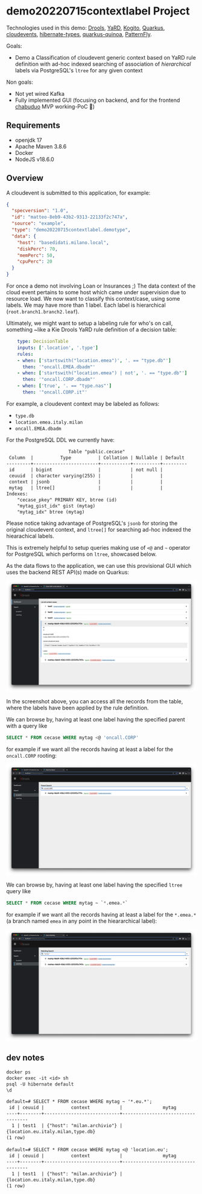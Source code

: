 # demo20220715contextlabel Project

Technologies used in this demo: [Drools](https://www.drools.org/learn/video.html), [YaRD](https://github.com/kiegroup/yard/), [Kogito](https://kogito.kie.org/), [Quarkus](https://quarkus.io/), [cloudevents](https://cloudevents.io/), [hibernate-types](https://github.com/vladmihalcea/hibernate-types#readme), [quarkus-quinoa](https://quarkiverse.github.io/quarkiverse-docs/quarkus-quinoa/dev/), [PatternFly](https://www.patternfly.org/v4/).

Goals:
 - Demo a Classification of cloudevent generic context based on YaRD rule definition with ad-hoc indexed searching of association of _hierarchical_ labels via PostgreSQL's `ltree` for any given context

Non goals:
 - Not yet wired Kafka
 - Fully implemented GUI (focusing on backend, and for the frontend [chabuduo](https://youtube.com/clip/UgkxeVe0fr81gBBZXzQ1LG2189Z1QrYspmXt) MVP working-PoC 🚀)

## Requirements

- openjdk 17
- Apache Maven 3.8.6
- Docker
- NodeJS v18.6.0

## Overview

A cloudevent is submitted to this application, for example:

```json
{
  "specversion": "1.0",
  "id": "matteo-8eb9-43b2-9313-22133f2c747a",
  "source": "example",
  "type": "demo20220715contextlabel.demotype",
  "data": {
    "host": "basedidati.milano.local",
    "diskPerc": 70,
    "memPerc": 50,
    "cpuPerc": 20
  }
}
```

For once a demo not involving Loan or Insurances ;) The data context of the cloud event pertains to some host which came under supervision due to resource load.
We now want to classify this context/case, using some labels.
We may have more than 1 label.
Each label is hierarchical (`root.branch1.branch2.leaf`).

Ultimately, we might want to setup a labeling rule for who's on call, something ~like a Kie Drools YaRD rule definition of a decision table:

```yaml
    type: DecisionTable
    inputs: ['.location', '.type']
    rules:
    - when: ['startswith("location.emea")', '. == "type.db"']
      then: '"oncall.EMEA.dbadm"'
    - when: ['startswith("location.emea") | not', '. == "type.db"']
      then: '"oncall.CORP.dbadm"'
    - when: ['true', '. == "type.nas"']
      then: '"oncall.CORP.it"'
```

For example, a cloudevent context may be labeled as follows:
 - `type.db`
 - `location.emea.italy.milan`
 - `oncall.EMEA.dbadm`

For the PostgreSQL DDL we currently have:
```
                       Table "public.cecase"
 Column  |          Type          | Collation | Nullable | Default 
---------+------------------------+-----------+----------+---------
 id      | bigint                 |           | not null | 
 ceuuid  | character varying(255) |           |          | 
 context | jsonb                  |           |          | 
 mytag   | ltree[]                |           |          | 
Indexes:
    "cecase_pkey" PRIMARY KEY, btree (id)
    "mytag_gist_idx" gist (mytag)
    "mytag_idx" btree (mytag)
```

Please notice taking advantage of PostgreSQL's `jsonb` for storing the original cloudevent context, and `ltree[]` for searching ad-hoc indexed the hiearachical labels.

This is extremely helpful to setup queries making use of `<@` and `~` operator for PostgreSQL which performs on `ltree`, showcased below.

As the data flows to the application, we can use this provisional GUI which uses the backend REST API(s) made on Quarkus:

![](screenshot.listall.png)

In the screenshot above, you can access all the records from the table, where the labels have been applied by the rule definition.

We can browse by, having at least one label having the specified parent with a query like
```sql
SELECT * FROM cecase WHERE mytag <@ 'oncall.CORP'
```

for example if we want all the records having at least a label for the `oncall.CORP` rooting:

![](screenshot.searchparent.png)

We can browse by, having at least one label having the specified `ltree` query like
```sql
SELECT * FROM cecase WHERE mytag ~ `*.emea.*`
```

for example if we want all the records having at least a label for the `*.emea.*` (a branch named `emea` in any point in the hieararchical label):

![](screenshot.searchmatching.png)

## dev notes

```
docker ps
docker exec -it <id> sh
psql -U hibernate default
\d
```

```
default=# SELECT * FROM cecase WHERE mytag ~ '*.eu.*';
 id | ceuuid |          context           |               mytag               
----+--------+----------------------------+-----------------------------------
  1 | test1  | {"host": "milan.archivio"} | {location.eu.italy.milan,type.db}
(1 row)

default=# SELECT * FROM cecase WHERE mytag <@ 'location.eu';
 id | ceuuid |          context           |               mytag               
----+--------+----------------------------+-----------------------------------
  1 | test1  | {"host": "milan.archivio"} | {location.eu.italy.milan,type.db}
(1 row)
```

<!--

This project uses Quarkus, the Supersonic Subatomic Java Framework.

If you want to learn more about Quarkus, please visit its website: https://quarkus.io/ .

## Running the application in dev mode

You can run your application in dev mode that enables live coding using:
```shell script
./mvnw compile quarkus:dev
```

> **_NOTE:_**  Quarkus now ships with a Dev UI, which is available in dev mode only at http://localhost:8080/q/dev/.

## Packaging and running the application

The application can be packaged using:
```shell script
./mvnw package
```
It produces the `quarkus-run.jar` file in the `target/quarkus-app/` directory.
Be aware that it’s not an _über-jar_ as the dependencies are copied into the `target/quarkus-app/lib/` directory.

The application is now runnable using `java -jar target/quarkus-app/quarkus-run.jar`.

If you want to build an _über-jar_, execute the following command:
```shell script
./mvnw package -Dquarkus.package.type=uber-jar
```

The application, packaged as an _über-jar_, is now runnable using `java -jar target/*-runner.jar`.

## Creating a native executable

You can create a native executable using: 
```shell script
./mvnw package -Pnative
```

Or, if you don't have GraalVM installed, you can run the native executable build in a container using: 
```shell script
./mvnw package -Pnative -Dquarkus.native.container-build=true
```

You can then execute your native executable with: `./target/demo20220715contextlabel-1.0.0-SNAPSHOT-runner`

If you want to learn more about building native executables, please consult https://quarkus.io/guides/maven-tooling.

## Related Guides

- SmallRye OpenAPI ([guide](https://quarkus.io/guides/openapi-swaggerui)): Document your REST APIs with OpenAPI - comes with Swagger UI
- Hibernate ORM with Panache ([guide](https://quarkus.io/guides/hibernate-orm-panache)): Simplify your persistence code for Hibernate ORM via the active record or the repository pattern

## Provided Code

### RESTEasy JAX-RS

Easily start your RESTful Web Services

[Related guide section...](https://quarkus.io/guides/getting-started#the-jax-rs-resources)

-->